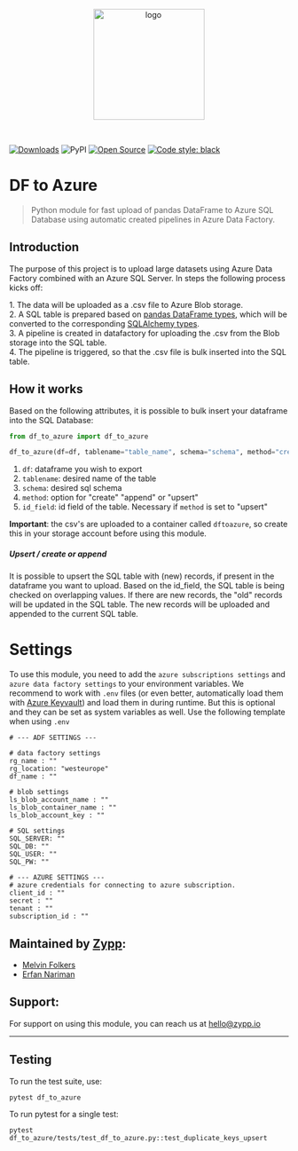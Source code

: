 <p align="center">
  <img alt="logo" src="https://www.zypp.io/static/assets/img/logos/zypp/white/500px.png"  width="200"/>
</p><br>

[![Downloads](https://pepy.tech/badge/df_to_azure)](https://pepy.tech/project/keyvault)
![PyPI](https://img.shields.io/pypi/v/df_to_azure)
[![Open Source](https://badges.frapsoft.com/os/v1/open-source.svg?v=103)](https://opensource.org/)
[![Code style: black](https://img.shields.io/badge/code%20style-black-000000.svg)](https://github.com/psf/black)

DF to Azure
===

> Python module for fast upload of pandas DataFrame to Azure SQL Database using automatic created pipelines in Azure Data Factory.

## Introduction

The purpose of this project is to upload large datasets using Azure Data Factory combined with an Azure SQL Server.
In steps the following process kicks off:<p>
    1. The data will be uploaded as a .csv file to Azure Blob storage.<br>
    2. A SQL table is prepared based on [pandas DataFrame types](https://pandas.pydata.org/pandas-docs/stable/user_guide/basics.html#basics-dtypes),
which will be converted to the corresponding [SQLAlchemy types](https://docs.sqlalchemy.org/en/14/core/type_basics.html). <br>
    3. A pipeline is created in datafactory for uploading the .csv from the Blob storage into the SQL table.<br>
    4. The pipeline is triggered, so that the .csv file is bulk inserted into the SQL table.<br>

## How it works

Based on the following attributes, it is possible to bulk insert your dataframe into the SQL Database:

```python
from df_to_azure import df_to_azure

df_to_azure(df=df, tablename="table_name", schema="schema", method="create", id_field="col_a")
```

1. `df`: dataframe you wish to export
2. `tablename`: desired name of the table
3. `schema`: desired sql schema
4. `method`: option for "create" "append" or "upsert"
5. `id_field`: id field of the table. Necessary if `method` is set to "upsert"

**Important**: the csv's are uploaded to a container called `dftoazure`, so create this in your storage account before using this module.

##### Upsert / create or append
It is possible to upsert the SQL table with (new) records, if present in the dataframe you want to upload.
Based on the id_field, the SQL table is being checked on overlapping values.
If there are new records, the "old" records will be updated in the SQL table.
The new records will be uploaded and appended to the current SQL table.

# Settings
To use this module, you need to add the `azure subscriptions settings` and `azure data factory settings` to your environment variables.
We recommend to work with `.env` files (or even better, automatically load them with [Azure Keyvault](https://pypi.org/project/keyvault/)) and load them in during runtime. But this is optional and they can be set as system variables as well.
Use the following template when using `.env`

```text
# --- ADF SETTINGS ---

# data factory settings
rg_name : ""
rg_location: "westeurope"
df_name : ""

# blob settings
ls_blob_account_name : ""
ls_blob_container_name : ""
ls_blob_account_key : ""

# SQL settings
SQL_SERVER: ""
SQL_DB: ""
SQL_USER: ""
SQL_PW: ""

# --- AZURE SETTINGS ---
# azure credentials for connecting to azure subscription.
client_id : ""
secret : ""
tenant : ""
subscription_id : ""
```

## Maintained by [Zypp](https://github.com/zypp-io):
- [Melvin Folkers](https://github.com/melvinfolkers)
- [Erfan Nariman](https://github.com/erfannariman)

## Support:
For support on using this module, you can reach us at [hello@zypp.io](mailto:hello@zypp.io)

---

## Testing

To run the test suite, use:

```commandline
pytest df_to_azure
```

To run pytest for a single test:
```commandline
pytest df_to_azure/tests/test_df_to_azure.py::test_duplicate_keys_upsert
```
